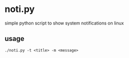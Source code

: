 noti.py
=======
simple python script to show system notifications on linux

usage
-----

```
./noti.py -t <title> -m <message>
```


